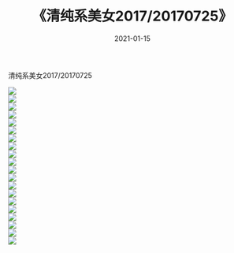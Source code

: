 ﻿---
layout: post
title:  《清纯系美女2017/20170725》
date:   2021-01-15
img: http://img.660000.xyz/Sharelink/清纯系美女/2017/20170725/000.jpg
categories: [美女, 清纯, 唯美]
---

清纯系美女2017/20170725

 ![](http://img.660000.xyz/Sharelink/清纯系美女/2017/20170725/001.png) <br>![](http://img.660000.xyz/Sharelink/清纯系美女/2017/20170725/002.png) <br>![](http://img.660000.xyz/Sharelink/清纯系美女/2017/20170725/003.png) <br>![](http://img.660000.xyz/Sharelink/清纯系美女/2017/20170725/004.png) <br>![](http://img.660000.xyz/Sharelink/清纯系美女/2017/20170725/005.png) <br>![](http://img.660000.xyz/Sharelink/清纯系美女/2017/20170725/006.png) <br>![](http://img.660000.xyz/Sharelink/清纯系美女/2017/20170725/007.png) <br>![](http://img.660000.xyz/Sharelink/清纯系美女/2017/20170725/008.png) <br>![](http://img.660000.xyz/Sharelink/清纯系美女/2017/20170725/009.png) <br>![](http://img.660000.xyz/Sharelink/清纯系美女/2017/20170725/010.png) <br>![](http://img.660000.xyz/Sharelink/清纯系美女/2017/20170725/011.png) <br>![](http://img.660000.xyz/Sharelink/清纯系美女/2017/20170725/012.png) <br>![](http://img.660000.xyz/Sharelink/清纯系美女/2017/20170725/013.png) <br>![](http://img.660000.xyz/Sharelink/清纯系美女/2017/20170725/014.png) <br>![](http://img.660000.xyz/Sharelink/清纯系美女/2017/20170725/015.png) <br>![](http://img.660000.xyz/Sharelink/清纯系美女/2017/20170725/016.png) <br>![](http://img.660000.xyz/Sharelink/清纯系美女/2017/20170725/017.png) <br>![](http://img.660000.xyz/Sharelink/清纯系美女/2017/20170725/018.png) <br>![](http://img.660000.xyz/Sharelink/清纯系美女/2017/20170725/019.png) <br>![](http://img.660000.xyz/Sharelink/清纯系美女/2017/20170725/020.png) <br>